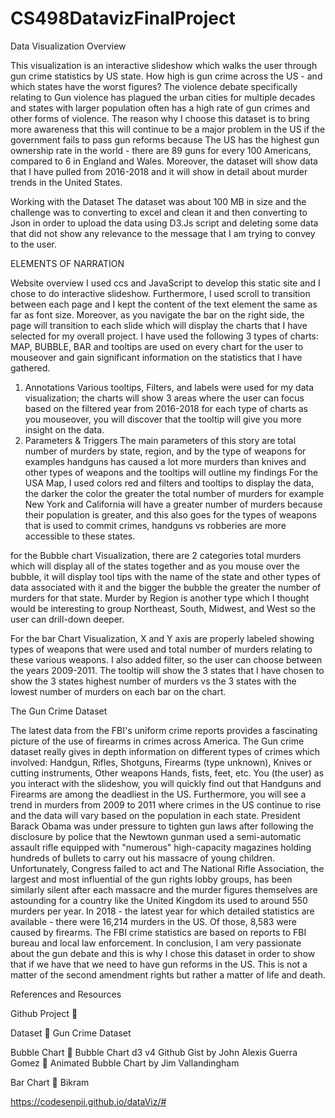 # CS498DatavizFinalProject
Data Visualization Overview 

This visualization is an interactive slideshow which walks the user through gun crime statistics by US state. How high is gun crime across the US - and which states have the worst figures? The violence debate specifically relating to Gun violence has plagued the urban cities for multiple decades and states with larger population often has a high rate of gun crimes and other forms of violence. The reason why I choose this dataset is to bring more awareness that this will continue to be a major problem in the US if the government fails to pass gun reforms because The US has the highest gun ownership rate in the world - there are 89 guns for every 100 Americans, compared to 6 in England and Wales. Moreover, the dataset will show data that I have pulled from 2016-2018 and it will show in detail about murder trends in the United States.


Working with the Dataset
The dataset was about 100 MB in size and the challenge was to converting to excel and clean it and then converting to Json in order to upload the data using D3.Js script and deleting some data that did not show any relevance to the message that I am trying to convey to the user.

ELEMENTS OF NARRATION

Website overview
I used ccs and JavaScript to develop this static site and I chose to do interactive slideshow. Furthermore, I used scroll to transition between each page and I kept the content of the text element the same as far as font size.  Moreover, as you navigate the bar on the right side, the page will transition to each slide which will display the charts that I have selected for my overall project. I have used the following 3 types of charts: MAP, BUBBLE, BAR and tooltips are used on every chart for the user to mouseover and gain significant information on the statistics that I have gathered.
1.	Annotations
Various tooltips, Filters, and labels were used for my data visualization; the charts will show 3 areas where the user can focus based on the filtered year from 2016-2018 for each type of charts as you mouseover, you will discover that the tooltip will give you more insight on the data.
2.	 Parameters & Triggers
The main parameters of this story are total number of murders by state, region, and by the type of weapons for examples handguns has caused a lot more murders than knives and other types of weapons and the tooltips will outline my findings
For the USA Map, I used colors red and filters and tooltips to display the data, the darker the color the greater the total number of murders for example New York and California will have a greater number of murders because their population is greater, and this also goes for the types of weapons that is used to commit crimes, handguns vs robberies are more accessible to these states.

for the Bubble chart Visualization, there are 2 categories total murders which will display all of the states together and as you mouse over the bubble, it will display tool tips with the name of the state and other types of data associated with it and the bigger the bubble the greater the number of murders for that state. Murder by Region is another type which I thought would be interesting to group Northeast, South, Midwest, and West so the user can drill-down deeper.

For the bar Chart Visualization, X and Y axis are properly labeled showing types of weapons that were used and total number of murders relating to these various weapons. I also added filter, so the user can choose between the years 2009-2011. The tooltip will show the 3 states that I have chosen to show the 3 states highest number of murders vs the 3 states with the lowest number of murders on each bar on the chart.



The Gun Crime Dataset 

The latest data from the FBI's uniform crime reports provides a fascinating picture of the use of firearms in crimes across America. The Gun crime dataset really gives in depth information on different types of crimes which involved: Handgun, Rifles, Shotguns, Firearms (type unknown), Knives or cutting instruments, Other weapons	Hands, fists, feet, etc. You (the user) as you interact with the slideshow, you will quickly find out that Handguns and Firearms are among the deadliest in the US. Furthermore, you will see a trend in murders from 2009 to 2011 where crimes in the US continue to rise and the data will vary based on the population in each state. President Barack Obama was under pressure to tighten gun laws after following the disclosure by police that the Newtown gunman used a semi-automatic assault rifle equipped with "numerous" high-capacity magazines holding hundreds of bullets to carry out his massacre of young children. Unfortunately, Congress failed to act  and The National Rifle Association, the largest and most influential of the gun rights lobby groups, has been similarly silent after each massacre and the murder figures themselves are astounding for a country like the United Kingdom its used to around 550 murders per year. In 2018 - the latest year for which detailed statistics are available - there were 16,214 murders in the US. Of those, 8,583 were caused by firearms. The FBI crime statistics are based on reports to FBI bureau and local law enforcement. In conclusion, I am very passionate about the gun debate and this is why I chose this dataset in order to show that if we have that we need to have gun reforms in the US. This is not a matter of the second amendment rights but rather a matter of life and death.


References and Resources

Github Project
	

Dataset
	Gun Crime Dataset

Bubble Chart
	Bubble Chart d3 v4 Github Gist by John Alexis Guerra Gomez
	Animated Bubble Chart by Jim Vallandingham


Bar Chart
	Bikram

https://codesenpii.github.io/dataViz/#
